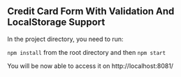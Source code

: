 ## Credit Card Form With Validation And LocalStorage Support

In the project directory, you need to run:

`npm install` from the root directory 
and then
`npm start`

You will be now able to access it on http://localhost:8081/
